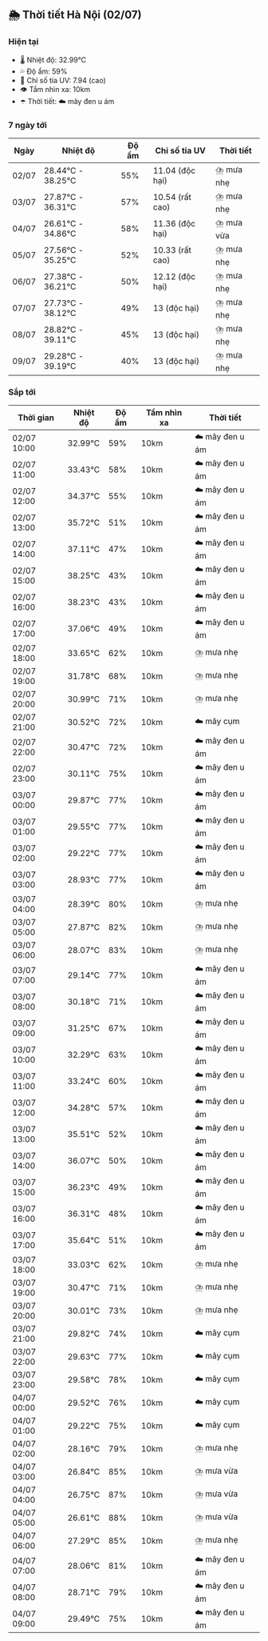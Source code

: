 ## 🌦️ Thời tiết Hà Nội (02/07)

### Hiện tại

- 🌡️ Nhiệt độ: 32.99℃
- 💦 Độ ẩm: 59%
- 🌟 Chỉ số tia UV: 7.94 (cao)
- 👁️ Tầm nhìn xa: 10km
- ☂️ Thời tiết: ☁️ mây đen u ám

### 7 ngày tới

| Ngày | Nhiệt độ | Độ ẩm | Chỉ số tia UV | Thời tiết |
| --- | --- | --- | --- | --- |
| 02/07 | 28.44℃ - 38.25℃ | 55% | 11.04 (độc hại) | ⛈️ mưa nhẹ |
| 03/07 | 27.87℃ - 36.31℃ | 57% | 10.54 (rất cao) | ⛈️ mưa nhẹ |
| 04/07 | 26.61℃ - 34.86℃ | 58% | 11.36 (độc hại) | ⛈️ mưa vừa |
| 05/07 | 27.56℃ - 35.25℃ | 52% | 10.33 (rất cao) | ⛈️ mưa nhẹ |
| 06/07 | 27.38℃ - 36.21℃ | 50% | 12.12 (độc hại) | ⛈️ mưa nhẹ |
| 07/07 | 27.73℃ - 38.12℃ | 49% | 13 (độc hại) | ⛈️ mưa nhẹ |
| 08/07 | 28.82℃ - 39.11℃ | 45% | 13 (độc hại) | ⛈️ mưa nhẹ |
| 09/07 | 29.28℃ - 39.19℃ | 40% | 13 (độc hại) | ⛈️ mưa nhẹ |

### Sắp tới

| Thời gian | Nhiệt độ | Độ ẩm | Tầm nhìn xa | Thời tiết |
| --- | --- | --- | --- | --- |
| 02/07 10:00 | 32.99℃ | 59% | 10km | ☁️ mây đen u ám |
| 02/07 11:00 | 33.43℃ | 58% | 10km | ☁️ mây đen u ám |
| 02/07 12:00 | 34.37℃ | 55% | 10km | ☁️ mây đen u ám |
| 02/07 13:00 | 35.72℃ | 51% | 10km | ☁️ mây đen u ám |
| 02/07 14:00 | 37.11℃ | 47% | 10km | ☁️ mây đen u ám |
| 02/07 15:00 | 38.25℃ | 43% | 10km | ☁️ mây đen u ám |
| 02/07 16:00 | 38.23℃ | 43% | 10km | ☁️ mây đen u ám |
| 02/07 17:00 | 37.06℃ | 49% | 10km | ☁️ mây đen u ám |
| 02/07 18:00 | 33.65℃ | 62% | 10km | ⛈️ mưa nhẹ |
| 02/07 19:00 | 31.78℃ | 68% | 10km | ⛈️ mưa nhẹ |
| 02/07 20:00 | 30.99℃ | 71% | 10km | ⛈️ mưa nhẹ |
| 02/07 21:00 | 30.52℃ | 72% | 10km | ☁️ mây cụm |
| 02/07 22:00 | 30.47℃ | 72% | 10km | ☁️ mây đen u ám |
| 02/07 23:00 | 30.11℃ | 75% | 10km | ☁️ mây đen u ám |
| 03/07 00:00 | 29.87℃ | 77% | 10km | ☁️ mây đen u ám |
| 03/07 01:00 | 29.55℃ | 77% | 10km | ☁️ mây đen u ám |
| 03/07 02:00 | 29.22℃ | 77% | 10km | ☁️ mây đen u ám |
| 03/07 03:00 | 28.93℃ | 77% | 10km | ☁️ mây đen u ám |
| 03/07 04:00 | 28.39℃ | 80% | 10km | ⛈️ mưa nhẹ |
| 03/07 05:00 | 27.87℃ | 82% | 10km | ⛈️ mưa nhẹ |
| 03/07 06:00 | 28.07℃ | 83% | 10km | ⛈️ mưa nhẹ |
| 03/07 07:00 | 29.14℃ | 77% | 10km | ☁️ mây đen u ám |
| 03/07 08:00 | 30.18℃ | 71% | 10km | ☁️ mây đen u ám |
| 03/07 09:00 | 31.25℃ | 67% | 10km | ☁️ mây đen u ám |
| 03/07 10:00 | 32.29℃ | 63% | 10km | ☁️ mây đen u ám |
| 03/07 11:00 | 33.24℃ | 60% | 10km | ☁️ mây đen u ám |
| 03/07 12:00 | 34.28℃ | 57% | 10km | ☁️ mây đen u ám |
| 03/07 13:00 | 35.51℃ | 52% | 10km | ☁️ mây đen u ám |
| 03/07 14:00 | 36.07℃ | 50% | 10km | ☁️ mây đen u ám |
| 03/07 15:00 | 36.23℃ | 49% | 10km | ☁️ mây đen u ám |
| 03/07 16:00 | 36.31℃ | 48% | 10km | ☁️ mây đen u ám |
| 03/07 17:00 | 35.64℃ | 51% | 10km | ☁️ mây đen u ám |
| 03/07 18:00 | 33.03℃ | 62% | 10km | ⛈️ mưa nhẹ |
| 03/07 19:00 | 30.47℃ | 71% | 10km | ⛈️ mưa nhẹ |
| 03/07 20:00 | 30.01℃ | 73% | 10km | ⛈️ mưa nhẹ |
| 03/07 21:00 | 29.82℃ | 74% | 10km | ☁️ mây cụm |
| 03/07 22:00 | 29.63℃ | 77% | 10km | ☁️ mây cụm |
| 03/07 23:00 | 29.58℃ | 78% | 10km | ☁️ mây cụm |
| 04/07 00:00 | 29.52℃ | 76% | 10km | ☁️ mây cụm |
| 04/07 01:00 | 29.22℃ | 75% | 10km | ☁️ mây cụm |
| 04/07 02:00 | 28.16℃ | 79% | 10km | ⛈️ mưa nhẹ |
| 04/07 03:00 | 26.84℃ | 85% | 10km | ⛈️ mưa vừa |
| 04/07 04:00 | 26.75℃ | 87% | 10km | ⛈️ mưa vừa |
| 04/07 05:00 | 26.61℃ | 88% | 10km | ⛈️ mưa vừa |
| 04/07 06:00 | 27.29℃ | 85% | 10km | ⛈️ mưa nhẹ |
| 04/07 07:00 | 28.06℃ | 81% | 10km | ☁️ mây đen u ám |
| 04/07 08:00 | 28.71℃ | 79% | 10km | ☁️ mây đen u ám |
| 04/07 09:00 | 29.49℃ | 75% | 10km | ☁️ mây đen u ám |
